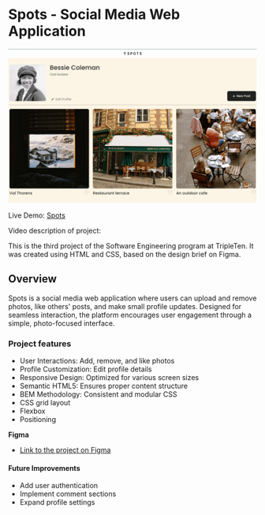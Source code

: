 # Spots - Social Media Web Application

![Screenshot of Application](./images/demo/SS_Spots.png)

Live Demo: [Spots](https://nosracsixela.github.io/se_project_spots/)

Video description of project: 

This is the third project of the Software Engineering program at TripleTen. It was created using HTML and CSS, based on the design brief on Figma.

## Overview

Spots is a social media web application where users can upload and remove photos, like others' posts, and make small profile updates. Designed for seamless interaction, the platform encourages user engagement through a simple, photo-focused interface.

### Project features

- User Interactions: Add, remove, and like photos
- Profile Customization: Edit profile details
- Responsive Design: Optimized for various screen sizes
- Semantic HTML5: Ensures proper content structure
- BEM Methodology: Consistent and modular CSS
- CSS grid layout
- Flexbox
- Positioning

**Figma**

- [Link to the project on Figma](https://www.figma.com/file/BBNm2bC3lj8QQMHlnqRsga/Sprint-3-Project-%E2%80%94-Spots?type=design&node-id=2%3A60&mode=design&t=afgNFybdorZO6cQo-1)

#### Future Improvements

- Add user authentication
- Implement comment sections
- Expand profile settings
